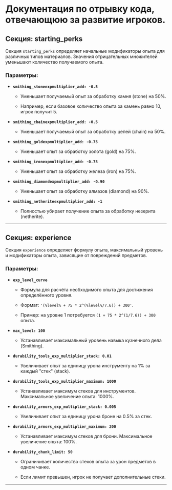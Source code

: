 # Документация по отрывку кода, отвечающюю за развитие игроков.

## **Секция: starting_perks**

Секция `starting_perks` определяет начальные модификаторы опыта для различных типов материалов. Значения отрицательных множителей уменьшают количество получаемого опыта.



### **Параметры:**

- **`smithing_stoneexpmultiplier_add: -0.5`**  

  - Уменьшает получаемый опыт за обработку камня (stone) на 50%.  

  - Например, если базовое количество опыта за камень равно 10, игрок получит 5.  



- **`smithing_chainexpmultiplier_add: -0.5`**  

  - Уменьшает получаемый опыт за обработку цепей (chain) на 50%.  



- **`smithing_goldexpmultiplier_add: -0.75`**  

  - Уменьшает опыт за обработку золота (gold) на 75%.  



- **`smithing_ironexpmultiplier_add: -0.75`**  

  - Уменьшает опыт за обработку железа (iron) на 75%.  



- **`smithing_diamondexpmultiplier_add: -0.90`**  

  - Уменьшает опыт за обработку алмазов (diamond) на 90%.  



- **`smithing_netheriteexpmultiplier_add: -1`**  

  - Полностью убирает получение опыта за обработку незерита (netherite).  



---



## **Секция: experience**

Секция `experience` определяет формулу опыта, максимальный уровень и модификаторы опыта, зависящие от повреждений предметов.



### **Параметры:**

- **`exp_level_curve`**  

  - Формула для расчёта необходимого опыта для достижения определённого уровня.  

  - Формат: `'(%level% + 75 * 2^(%level%/7.6)) + 300'`.  

  - Пример: на уровне 1 потребуется `(1 + 75 * 2^(1/7.6)) + 300` опыта.



- **`max_level: 100`**  

  - Устанавливает максимальный уровень навыка кузнечного дела (Smithing).



- **`durability_tools_exp_multiplier_stack: 0.01`**  

  - Увеличивает опыт за единицу урона инструменту на 1% за каждый "стек" (stack).  



- **`durability_tools_exp_multiplier_maximum: 1000`**  

  - Устанавливает максимум стеков для инструментов. Максимальное увеличение опыта: 1000%.  



- **`durability_armors_exp_multiplier_stack: 0.005`**  

  - Увеличивает опыт за единицу урона броне на 0.5% за стек.  



- **`durability_armors_exp_multiplier_maximum: 200`**  

  - Устанавливает максимум стеков для брони. Максимальное увеличение опыта: 100%.  



- **`durability_chunk_limit: 50`**  

  - Ограничивает количество стеков опыта за урон предметов в одном чанке.  

  - Если лимит превышен, игрок не получает дополнительные стеки.  



---


